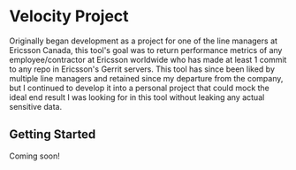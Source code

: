 # Velocity Project

Originally began development as a project for one of the line managers at Ericsson Canada, this tool's goal was to return performance metrics of any employee/contractor at Ericsson worldwide who has made at least 1 commit to any repo in Ericsson's Gerrit servers. This tool has since been liked by multiple line managers and retained since my departure from the company, but I continued to develop it into a personal project that could mock the ideal end result I was looking for in this tool without leaking any actual sensitive data. 

## Getting Started

Coming soon!

<!---A separate Google Doc on how to use the tool will come soon, although there will also be a "How to Use" page on the application.

(DEPLOYMENT IN PROGRESS) In the event you cannot access the URL/the tool is down, here are the steps to access it on your local machine: https://docs.google.com/document/d/103Rhp6hH6jeWM8GF_jjNoVcaItMSqcDdxiWl8IRkMTo/edit?tab=t.0-->


